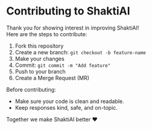 
# Contributing to ShaktiAI

Thank you for showing interest in improving ShaktiAI!  
Here are the steps to contribute:

1. Fork this repository
2. Create a new branch: `git checkout -b feature-name`
3. Make your changes
4. Commit: `git commit -m "Add feature"`
5. Push to your branch
6. Create a Merge Request (MR)

Before contributing:
- Make sure your code is clean and readable.
- Keep responses kind, safe, and on-topic.

Together we make ShaktiAI better ❤️
